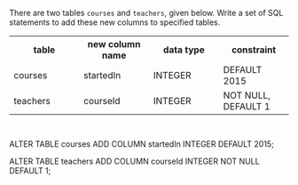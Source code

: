 There are two tables `courses` and `teachers`, given below. Write a set of SQL statements to add these new columns to specified tables.

<table>
    <tr>
        <th width='25%'>table</th>
        <th width='25%'>new column name</th>
        <th width='25%'>data type</th>
        <th width='25%'>constraint</th>
    </tr>
    <tr>
        <td width='25%'>courses</td>
        <td width='25%'>startedIn</td>
        <td width='25%'>INTEGER</td>
        <td width='25%'>DEFAULT 2015</td>
    </tr>
    <tr>
        <td width='25%'>teachers</td>
        <td width='25%'>courseId</td>
        <td width='25%'>INTEGER</td>
        <td width='25%'>NOT NULL, DEFAULT 1</td>
    </tr>
</table>



<Editor lang="sql" dbName="students3-v3.db" focusTableAfterRun="courses" type="exercise">
<code>

</code>

<solution>
ALTER TABLE courses
ADD COLUMN  startedIn INTEGER DEFAULT 2015;

ALTER TABLE teachers
ADD COLUMN  courseId INTEGER NOT NULL DEFAULT 1;
</solution>
</Editor>